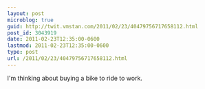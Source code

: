 ```yaml
---
layout: post
microblog: true
guid: http://twit.vmstan.com/2011/02/23/40479756717658112.html
post_id: 3043919
date: 2011-02-23T12:35:00-0600
lastmod: 2011-02-23T12:35:00-0600
type: post
url: /2011/02/23/40479756717658112.html
---
```

I'm thinking about buying a bike to ride to work.
